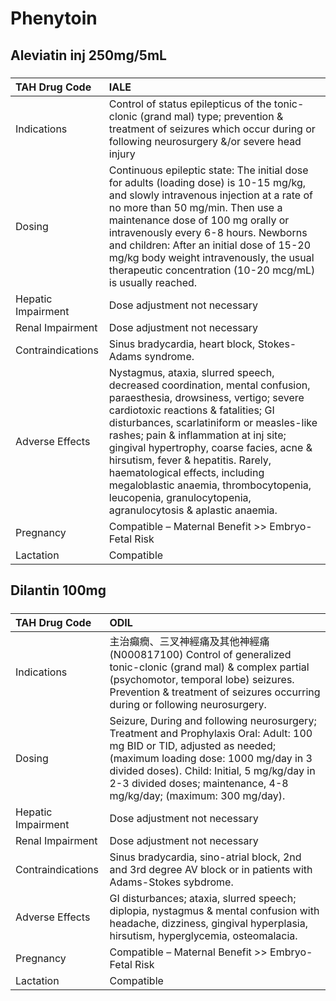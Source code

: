 # Phenytoin

## Aleviatin inj 250mg/5mL

##### 

| TAH Drug Code      | IALE                                                                                                                                                                                                                                                                                                                                                                                                                                                                               |
|:-------------------|:-----------------------------------------------------------------------------------------------------------------------------------------------------------------------------------------------------------------------------------------------------------------------------------------------------------------------------------------------------------------------------------------------------------------------------------------------------------------------------------|
| Indications        | Control of status epilepticus of the tonic-clonic (grand mal) type; prevention & treatment of seizures which occur during or following neurosurgery &/or severe head injury                                                                                                                                                                                                                                                                                                        |
| Dosing             | Continuous epileptic state: The initial dose for adults (loading dose) is 10-15 mg/kg, and slowly intravenous injection at a rate of no more than 50 mg/min. Then use a maintenance dose of 100 mg orally or intravenously every 6-8 hours. Newborns and children: After an initial dose of 15-20 mg/kg body weight intravenously, the usual therapeutic concentration (10-20 mcg/mL) is usually reached.                                                                          |
| Hepatic Impairment | Dose adjustment not necessary                                                                                                                                                                                                                                                                                                                                                                                                                                                      |
| Renal Impairment   | Dose adjustment not necessary                                                                                                                                                                                                                                                                                                                                                                                                                                                      |
| Contraindications  | Sinus bradycardia, heart block, Stokes-Adams syndrome.                                                                                                                                                                                                                                                                                                                                                                                                                             |
| Adverse Effects    | Nystagmus, ataxia, slurred speech, decreased coordination, mental confusion, paraesthesia, drowsiness, vertigo; severe cardiotoxic reactions & fatalities; GI disturbances, scarlatiniform or measles-like rashes; pain & inflammation at inj site; gingival hypertrophy, coarse facies, acne & hirsutism, fever & hepatitis. Rarely, haematological effects, including megaloblastic anaemia, thrombocytopenia, leucopenia, granulocytopenia, agranulocytosis & aplastic anaemia. |
| Pregnancy          | Compatible – Maternal Benefit >> Embryo-Fetal Risk                                                                                                                                                                                                                                                                                                                                                                                                                                 |
| Lactation          | Compatible                                                                                                                                                                                                                                                                                                                                                                                                                                                                         |

## Dilantin 100mg

##### 

| TAH Drug Code      | ODIL                                                                                                                                                                                                                                                                                   |
|:-------------------|:---------------------------------------------------------------------------------------------------------------------------------------------------------------------------------------------------------------------------------------------------------------------------------------|
| Indications        | 主治癲癇、三叉神經痛及其他神經痛(N000817100) Control of generalized tonic-clonic (grand mal) & complex partial (psychomotor, temporal lobe) seizures. Prevention & treatment of seizures occurring during or following neurosurgery.                                                   |
| Dosing             | Seizure, During and following neurosurgery; Treatment and Prophylaxis Oral: Adult: 100 mg BID or TID, adjusted as needed; (maximum loading dose: 1000 mg/day in 3 divided doses). Child: Initial, 5 mg/kg/day in 2-3 divided doses; maintenance, 4-8 mg/kg/day; (maximum: 300 mg/day). |
| Hepatic Impairment | Dose adjustment not necessary                                                                                                                                                                                                                                                          |
| Renal Impairment   | Dose adjustment not necessary                                                                                                                                                                                                                                                          |
| Contraindications  | Sinus bradycardia, sino-atrial block, 2nd and 3rd degree AV block or in patients with Adams-Stokes sybdrome.                                                                                                                                                                           |
| Adverse Effects    | GI disturbances; ataxia, slurred speech; diplopia, nystagmus & mental confusion with headache, dizziness, gingival hyperplasia, hirsutism, hyperglycemia, osteomalacia.                                                                                                                |
| Pregnancy          | Compatible – Maternal Benefit >> Embryo-Fetal Risk                                                                                                                                                                                                                                     |
| Lactation          | Compatible                                                                                                                                                                                                                                                                             |

